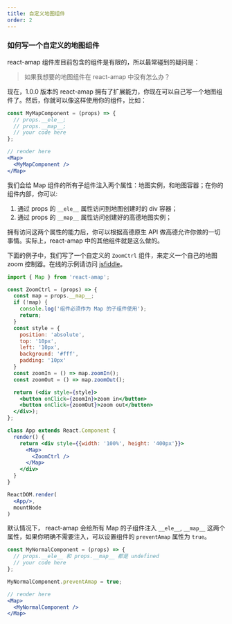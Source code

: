 ```yaml
---
title: 自定义地图组件
order: 2
---
```



### 如何写一个自定义的地图组件

react-amap 组件库目前包含的组件是有限的，所以最常碰到的疑问是：

> 如果我想要的地图组件在 react-amap 中没有怎么办？

现在，1.0.0 版本的 react-amap 拥有了扩展能力，你现在可以自己写一个地图组件了。然后，你就可以像这样使用你的组件，比如：

```jsx
const MyMapComponent = (props) => {
  // props.__ele__;
  // props.__map__;
  // your code here
};

// render here
<Map>
  <MyMapComponent />
</Map>
```

我们会给 Map 组件的所有子组件注入两个属性：地图实例，和地图容器；在你的组件内部，你可以:

1. 通过 props 的 `__ele__` 属性访问到地图创建时的 div 容器；
2. 通过 props 的 `__map__` 属性访问创建好的高德地图实例；

拥有访问这两个属性的能力后，你可以根据高德原生 API 做高德允许你做的一切事情。实际上，react-amap 中的其他组件就是这么做的。

下面的例子中，我们写了一个自定义的 `ZoomCtrl` 组件，来定义一个自己的地图 zoom 控制器。在线的示例请访问 [jsfiddle](https://jsfiddle.net/ioslh/h4u8mdng/25/)。

```jsx
import { Map } from 'react-amap';

const ZoomCtrl = (props) => {
  const map = props.__map__;
  if (!map) {
    console.log('组件必须作为 Map 的子组件使用');
    return;
  }
  const style = {
    position: 'absolute',
    top: '10px',
    left: '10px',
    background: '#fff',
    padding: '10px'
  }
  const zoomIn = () => map.zoomIn();
  const zoomOut = () => map.zoomOut();

  return (<div style={style}>
    <button onClick={zoomIn}>zoom in</button>
    <button onClick={zoomOut}>zoom out</button>
  </div>);
};

class App extends React.Component {
  render() {
    return <div style={{width: '100%', height: '400px'}}>
      <Map>
        <ZoomCtrl />
      </Map>
    </div>
  }
}

ReactDOM.render(
  <App/>,
  mountNode
)
```




默认情况下， react-amap 会给所有 Map 的子组件注入 `__ele__`, `__map__` 这两个属性，如果你明确不需要注入，可以设置组件的 `preventAmap` 属性为 `true`。

```jsx
const MyNormalComponent = (props) => {
  // props.__ele__ 和 props.__map__ 都是 undefined
  // your code here
};

MyNormalComponent.preventAmap = true;

// render here
<Map>
  <MyNormalComponent />
</Map>
```
